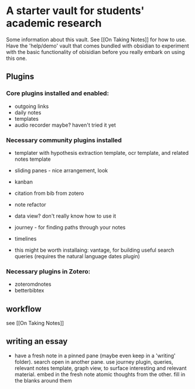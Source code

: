 # A starter vault for students' academic research

Some information about this vault. See [[On Taking Notes]] for how to use. Have the 'help/demo' vault that comes bundled with obsidian to experiment with the basic functionality of obisidian before you really embark on using this one.

## Plugins

### Core plugins installed and enabled:
- outgoing links
- daily notes
- templates
- audio recorder maybe? haven't tried it yet

### Necessary community plugins installed
- templater with hypothesis extraction template, ocr template, and related notes template
- sliding panes - nice arrangement, look
- kanban
- citation from bib from zotero
- note refactor
- data view? don't really know how to use it
- journey - for finding paths through your notes
- timelines

- this might be worth installaing: vantage, for building useful search queries (requires the natural language dates plugin)


### Necessary plugins in Zotero:
- zoteromdnotes 
- betterbibtex

## workflow
see [[On Taking Notes]]

## writing an essay
- have a fresh note in a pinned pane (maybe even keep in a 'writing' folder). search open in another pane. use journey plugin, queries, relevant notes template, graph view, to surface interesting and relevant material. embed in the fresh note atomic thoughts from the other. fill in the blanks around them
